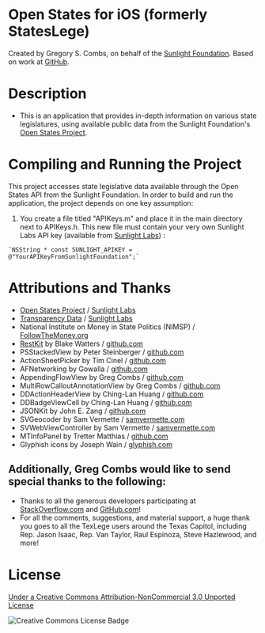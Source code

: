 Open States for iOS (formerly StatesLege)
=============
Created by Gregory S. Combs, on behalf of the [Sunlight Foundation](http://www.sunlightfoundation.com).
Based on work at [GitHub](https://github.com/sunlightlabs/StatesLege).

Description
=============

- This is an application that provides in-depth information on various state legislatures, using available public data from the Sunlight Foundation's [Open States Project](http://openstates.org).

Compiling and Running the Project
=============
This project accesses state legislative data available through the Open States API from the Sunlight Foundation.   In order to build and run the application, the project depends on one key assumption:

  1. You create a file titled "APIKeys.m" and place it in the main directory next to APIKeys.h.  This new file must contain your very own Sunlight Labs API key (available from [Sunlight Labs](http://services.sunlightlabs.com/)) :

    `NSString * const SUNLIGHT_APIKEY = @"YourAPIKeyFromSunlightFoundation";`

Attributions and Thanks
=============
- [Open States Project](http://openstates.sunlightlabs.com) / [Sunlight Labs](http://sunlightlabs.com)
- [Transparency Data](http://transparencydata.org) /  [Sunlight Labs](http://sunlightlabs.com)
- National Institute on Money in State Politics (NIMSP) / [FollowTheMoney.org](http://www.followthemoney.org)
- [RestKit](http://restkit.org) by Blake Watters / [github.com](https://github.com/RestKit/RestKit)
- PSStackedView by Peter Steinberger / [github.com](https://github.com/steipete/PSStackedView)
- ActionSheetPicker by Tim Cinel / [github.com](https://github.com/TimCinel/ActionSheetPicker)
- AFNetworking by Gowalla / [github.com](https://github.com/AFNetworking/AFNetworking)
- AppendingFlowView by Greg Combs / [github.com](https://github.com/grgcombs/AppendingFlowView)
- MultiRowCalloutAnnotationView by Greg Combs / [github.com](https://github.com/grgcombs/MultiRowCalloutAnnotationView)
- DDActionHeaderView by Ching-Lan Huang / [github.com](https://github.com/digdog/DDActionHeaderView)
- DDBadgeViewCell by Ching-Lan Huang / [github.com](https://github.com/digdog/DDBadgeViewCell)
- JSONKit by John E. Zang / [github.com](http://github.com/johnezang/JSONKit)
- SVGeocoder by Sam Vermette / [samvermette.com](http://samvermette.com)
- SVWebViewController by Sam Vermette / [samvermette.com](http://samvermette.com)
- MTInfoPanel by Tretter Matthias / [github.com](https://github.com/myell0w/MTInfoPanel)
- Glyphish icons by Joseph Wain / [glyphish.com](http://glyphish.com)

Additionally, Greg Combs would like to send special thanks to the following:
-
- Thanks to all the generous developers participating at [StackOverflow.com](http://stackoverflow.com) and [GitHub.com](https://github.com)!
- For all the comments, suggestions, and material support, a huge thank you goes to all the TexLege users around the Texas Capitol, including Rep. Jason Isaac, Rep. Van Taylor, Raul Espinoza, Steve Hazlewood, and more!

License
=========================

[Under a Creative Commons Attribution-NonCommercial 3.0 Unported License](http://creativecommons.org/licenses/by-nc/3.0/)

![Creative Commons License Badge](http://i.creativecommons.org/l/by-nc/3.0/88x31.png "Creative Commons Attribution-NonCommercial")

